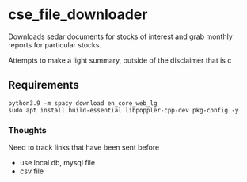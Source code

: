 # cse_file_downloader
Downloads sedar documents for stocks of interest and grab monthly reports for particular stocks.

Attempts to make a light summary, outside of the disclaimer that is c

## Requirements

```
python3.9 -m spacy download en_core_web_lg
sudo apt install build-essential libpoppler-cpp-dev pkg-config -y
```

### Thoughts
Need to track links that have been sent before

- use local db, mysql file
- csv file
